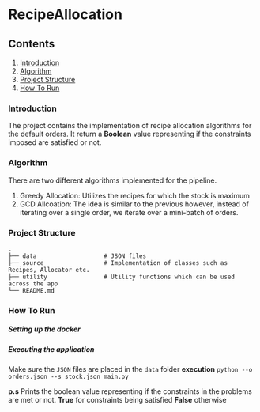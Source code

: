 # RecipeAllocation

## Contents

1. [Introduction](#introduction)
2. [Algorithm](#algorithm)
3. [Project Structure](#project)
4. [How To Run](#how)


### Introduction

The project contains the implementation of recipe allocation algorithms for the default orders. It return a **Boolean** value representing if the constraints imposed are satisfied or not.

### Algorithm

There are two different algorithms implemented for the pipeline.
  
  1. Greedy Allocation: Utilizes the recipes for which the stock is maximum
  2. GCD Allcoation: The idea is similar to the previous however, instead of iterating over a single order, we iterate over a mini-batch of orders.
  
 ### Project Structure
 
    .
    ├── data                   # JSON files
    ├── source                 # Implementation of classes such as Recipes, Allocator etc.
    ├── utility                # Utility functions which can be used across the app
    └── README.md
  
### How To Run

##### Setting up the docker


##### Executing the application

Make sure the `JSON` files are placed in the `data` folder
**execution**
`python --o orders.json --s stock.json main.py`

**p.s** Prints the boolean value representing if the constraints in the problems are met or not. **True** for constraints being satisfied
**False** otherwise
